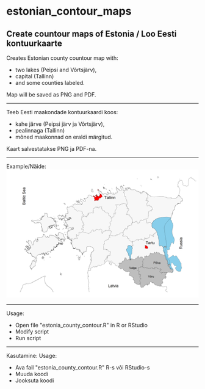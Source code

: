 # estonian_contour_maps
## Create countour maps of Estonia / Loo Eesti kontuurkaarte

Creates Estonian county countour map with:
* two lakes (Peipsi and Võrtsjärv),
* capital (Tallinn) 
* and some counties labeled.

Map will be saved as PNG and PDF.
***
Teeb Eesti maakondade kontuurkaardi koos:
* kahe järve (Peipsi järv ja Võrtsjärv),
* pealinnaga (Tallinn)
* mõned maakonnad on eraldi märgitud.

Kaart salvestatakse PNG ja PDF-na.
***
Example/Näide:
![Example/Näide](estonia_county_contour.png)

***
Usage:
* Open file "estonia_county_contour.R" in R or RStudio
* Modify script
* Run script
***
Kasutamine:
Usage:
* Ava fail "estonia_county_contour.R" R-s või RStudio-s
* Muuda koodi
* Jooksuta koodi
